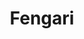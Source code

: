 ---
git: https://github.com/fengari-lua
logohandle: fengariio
sort: fengari
title: Fengari
website: https://fengari.io/
---